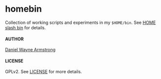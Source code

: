 # homebin

Collection of working scripts and experiments in my `$HOME/bin`. See [HOME slash bin](https://www.circuidipity.com/homebin/) for details.

#### AUTHOR

[Daniel Wayne Armstrong](https://www.circuidipity.com)

#### LICENSE

GPLv2. See [LICENSE](https://github.com/vonbrownie/homebin/blob/master/LICENSE) for more details.
